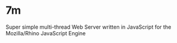 # 7m
Super simple multi-thread Web Server written in JavaScript for the Mozilla/Rhino JavaScript Engine
